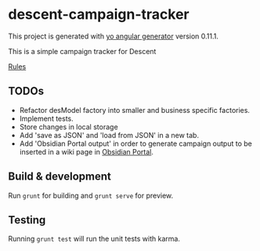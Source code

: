 # descent-campaign-tracker

This project is generated with [yo angular generator](https://github.com/yeoman/generator-angular)
version 0.11.1.

This is a simple campaign tracker for Descent

[Rules](https://images-cdn.fantasyflightgames.com/ffg_content/descent/descent-sea-of-blood-rules-web.pdf)

## TODOs

* Refactor desModel factory into smaller and business specific factories.
* Implement tests.
* Store changes in local storage
* Add 'save as JSON' and 'load from JSON' in a new tab.
* Add 'Obsidian Portal output' in order to generate campaign output to be inserted in a wiki page in [Obsidian Portal](https://www.obsidianportal.com/).

## Build & development

Run `grunt` for building and `grunt serve` for preview.

## Testing

Running `grunt test` will run the unit tests with karma.
